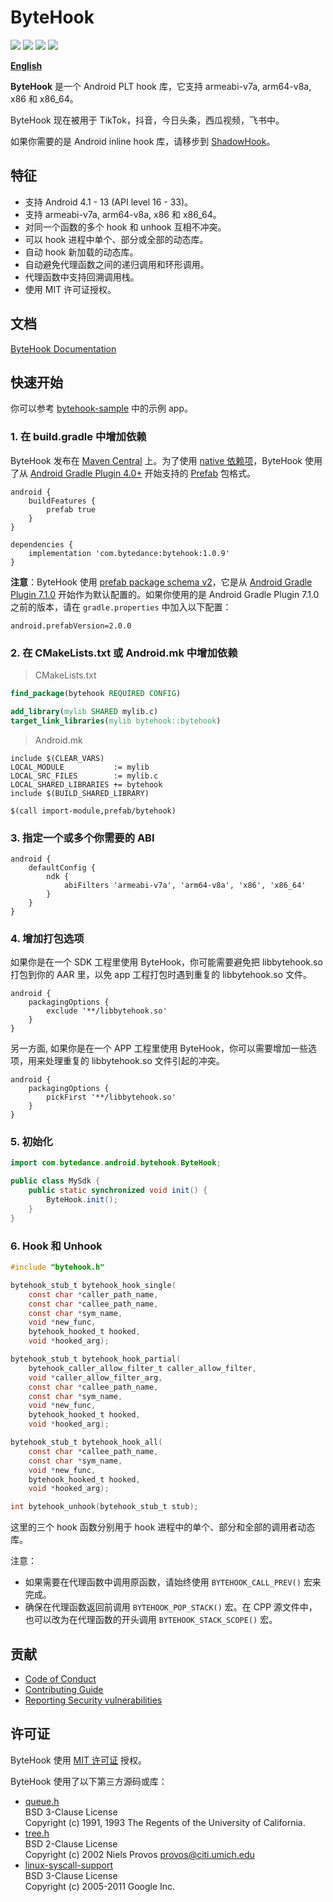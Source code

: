 # ByteHook

![](https://img.shields.io/badge/license-MIT-brightgreen.svg?style=flat)
![](https://img.shields.io/badge/release-1.0.9-red.svg?style=flat)
![](https://img.shields.io/badge/Android-4.1%20--%2013-blue.svg?style=flat)
![](https://img.shields.io/badge/arch-armeabi--v7a%20%7C%20arm64--v8a%20%7C%20x86%20%7C%20x86__64-blue.svg?style=flat)

[**English**](README.md)

**ByteHook** 是一个 Android PLT hook 库，它支持 armeabi-v7a, arm64-v8a, x86 和 x86_64。

ByteHook 现在被用于 TikTok，抖音，今日头条，西瓜视频，飞书中。

如果你需要的是 Android inline hook 库，请移步到 [ShadowHook](https://github.com/bytedance/android-inline-hook)。


## 特征

* 支持 Android 4.1 - 13 (API level 16 - 33)。
* 支持 armeabi-v7a, arm64-v8a, x86 和 x86_64。
* 对同一个函数的多个 hook 和 unhook 互相不冲突。
* 可以 hook 进程中单个、部分或全部的动态库。
* 自动 hook 新加载的动态库。
* 自动避免代理函数之间的递归调用和环形调用。
* 代理函数中支持回溯调用栈。
* 使用 MIT 许可证授权。


## 文档

[ByteHook Documentation](doc#readme)


## 快速开始

你可以参考 [bytehook-sample](bytehook_sample) 中的示例 app。

### 1. 在 build.gradle 中增加依赖

ByteHook 发布在 [Maven Central](https://search.maven.org/) 上。为了使用 [native 依赖项](https://developer.android.com/studio/build/native-dependencies)，ByteHook 使用了从 [Android Gradle Plugin 4.0+](https://developer.android.com/studio/releases/gradle-plugin?buildsystem=cmake#native-dependencies) 开始支持的 [Prefab](https://google.github.io/prefab/) 包格式。

```Gradle
android {
    buildFeatures {
        prefab true
    }
}

dependencies {
    implementation 'com.bytedance:bytehook:1.0.9'
}
```

**注意**：ByteHook 使用 [prefab package schema v2](https://github.com/google/prefab/releases/tag/v2.0.0)，它是从 [Android Gradle Plugin 7.1.0](https://developer.android.com/studio/releases/gradle-plugin?buildsystem=cmake#7-1-0) 开始作为默认配置的。如果你使用的是 Android Gradle Plugin 7.1.0 之前的版本，请在 `gradle.properties` 中加入以下配置：

```
android.prefabVersion=2.0.0
```

### 2. 在 CMakeLists.txt 或 Android.mk 中增加依赖

> CMakeLists.txt

```CMake
find_package(bytehook REQUIRED CONFIG)

add_library(mylib SHARED mylib.c)
target_link_libraries(mylib bytehook::bytehook)
```

> Android.mk

```
include $(CLEAR_VARS)
LOCAL_MODULE           := mylib
LOCAL_SRC_FILES        := mylib.c
LOCAL_SHARED_LIBRARIES += bytehook
include $(BUILD_SHARED_LIBRARY)

$(call import-module,prefab/bytehook)
```

### 3. 指定一个或多个你需要的 ABI

```Gradle
android {
    defaultConfig {
        ndk {
            abiFilters 'armeabi-v7a', 'arm64-v8a', 'x86', 'x86_64'
        }
    }
}
```

### 4. 增加打包选项

如果你是在一个 SDK 工程里使用 ByteHook，你可能需要避免把 libbytehook.so 打包到你的 AAR 里，以免 app 工程打包时遇到重复的 libbytehook.so 文件。

```Gradle
android {
    packagingOptions {
        exclude '**/libbytehook.so'
    }
}
```

另一方面, 如果你是在一个 APP 工程里使用 ByteHook，你可以需要增加一些选项，用来处理重复的 libbytehook.so 文件引起的冲突。

```Gradle
android {
    packagingOptions {
        pickFirst '**/libbytehook.so'
    }
}
```

### 5. 初始化

```Java
import com.bytedance.android.bytehook.ByteHook;

public class MySdk {
    public static synchronized void init() {
        ByteHook.init();
    }
}
```

### 6. Hook 和 Unhook

```C
#include "bytehook.h"
```

```C
bytehook_stub_t bytehook_hook_single(
    const char *caller_path_name,
    const char *callee_path_name,
    const char *sym_name,
    void *new_func,
    bytehook_hooked_t hooked,
    void *hooked_arg);

bytehook_stub_t bytehook_hook_partial(
    bytehook_caller_allow_filter_t caller_allow_filter,
    void *caller_allow_filter_arg,
    const char *callee_path_name,
    const char *sym_name,
    void *new_func,
    bytehook_hooked_t hooked,
    void *hooked_arg);

bytehook_stub_t bytehook_hook_all(
    const char *callee_path_name,
    const char *sym_name,
    void *new_func,
    bytehook_hooked_t hooked,
    void *hooked_arg);

int bytehook_unhook(bytehook_stub_t stub);
```

这里的三个 hook 函数分别用于 hook 进程中的单个、部分和全部的调用者动态库。

注意：

* 如果需要在代理函数中调用原函数，请始终使用 `BYTEHOOK_CALL_PREV()` 宏来完成。
* 确保在代理函数返回前调用 `BYTEHOOK_POP_STACK()` 宏。在 CPP 源文件中，也可以改为在代理函数的开头调用 `BYTEHOOK_STACK_SCOPE()` 宏。


## 贡献

* [Code of Conduct](CODE_OF_CONDUCT.md)
* [Contributing Guide](CONTRIBUTING.md)
* [Reporting Security vulnerabilities](SECURITY.md)


## 许可证

ByteHook 使用 [MIT 许可证](LICENSE) 授权。

ByteHook 使用了以下第三方源码或库：

* [queue.h](bytehook/src/main/cpp/third_party/bsd/queue.h)  
  BSD 3-Clause License  
  Copyright (c) 1991, 1993 The Regents of the University of California.
* [tree.h](bytehook/src/main/cpp/third_party/bsd/tree.h)  
  BSD 2-Clause License  
  Copyright (c) 2002 Niels Provos <provos@citi.umich.edu>
* [linux-syscall-support](https://chromium.googlesource.com/linux-syscall-support/)  
  BSD 3-Clause License  
  Copyright (c) 2005-2011 Google Inc.
